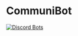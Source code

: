 # CommuniBot

[![Discord Bots](https://discordbots.org/api/widget/406890237604790302.svg)](https://discordbots.org/bot/406890237604790302)